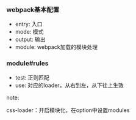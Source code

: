 ### webpack基本配置

* entry: 入口
* mode: 模式
* output: 输出
* module: webpack加载的模块处理

### module#rules

* test: 正则匹配
* use: 对应的loader，从右到左，从下往上生效

note:

css-loader：开启模块化，在option中设置modules



